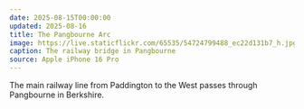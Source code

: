 ```yaml
---
date: 2025-08-15T00:00:00
updated: 2025-08-16
title: The Pangbourne Arc
image: https://live.staticflickr.com/65535/54724799488_ec22d131b7_h.jpg
caption: The railway bridge in Pangbourne
source: Apple iPhone 16 Pro
---
```

The main railway line from Paddington to the West passes through Pangbourne in Berkshire.